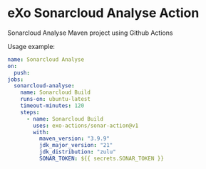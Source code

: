 # eXo Sonarcloud Analyse Action

Sonarcloud Analyse Maven project using Github Actions

Usage example:

```yaml
name: Sonarcloud Analyse
on:
  push:
jobs:
  sonarcloud-analyse:
    name: Sonarcloud Build
    runs-on: ubuntu-latest
    timeout-minutes: 120
    steps:
      - name: Sonarcloud Build
        uses: exo-actions/sonar-action@v1
        with:
          maven_version: "3.9.9"
          jdk_major_version: "21"
          jdk_distribution: "zulu"
          SONAR_TOKEN: ${{ secrets.SONAR_TOKEN }}
```
